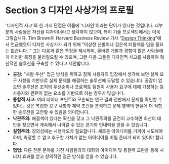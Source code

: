 # Section 3 디자인 사상가의 프로필

'디자인적 사고'의 한 가지 단점은 이름에 '디자인'이라는 단어가 있다는 것입니다. 대부분의 사람들은 자신을 디자이너라고 생각하지 않으며, 특히 기술 프로젝트에서는 더욱 그렇습니다. Tim Brown이 Harvard Business Review 기사 “[Design Thinking](http://wsg4.link/hbr-designthinking)”에서 언급했듯이 디자인 사상가가 되기 위해 “이상한 신발이나 검은색 터틀넥을 입을 필요는 없습니다. ” 그는 다음과 같은 특징을 제시하며, 올바른 개발과 경험이 많은 사람들에게 이러한 특징을 불러일으킬 수 있으며, 그런 다음 그들은 디자인적 사고를 사용하여 혁신적인 솔루션을 구축할 수 있다고 제안합니다.

- **공감:** "사람 우선" 접근 방식을 취하고 잠재 사용자의 입장에서 생각해 보면 실제 요구 사항을 기반으로 실제 문제를 해결하는 솔루션에 도달할 수 있습니다. 공감이 없으면 솔루션은 조직의 우선순위나 프로젝트 팀원이 사용자 요구에 대해 가정하는 등 사용자와 관련이 없는 요소를 기반으로 하는 경우가 많습니다.
- **통합적 사고:** 여러 데이터 포인트와 모순되는 연구 결과 전반에서 문제를 확인할 수 있다는 것은 복잡한 요구 사항과 제약 조건을 분석하고 문제 영역의 현실에 더 적합한 솔루션을 고안할 수 있음을 의미합니다.
- **낙관주의:** 해결책이 있다는 확신을 갖고 그 낙관주의를 굳건히 고수하면 최선의 대안을 찾으면서 계속해서 나아갈 수 있는 끈기와 인내력을 얻을 수 있습니다.
- **실험주의:** 창의성에는 시행착오가 필요합니다. 새로운 아이디어를 기꺼이 시도해야 하며, 측정할 수 없고 추구할 가치가 없는 아이디어를 버릴 준비가 되어 있어야 합니다.
- **협업:** 다른 전문 분야를 가진 사람들과의 대화와 아이디어 및 통찰력 교환을 통해 시너지 효과를 얻고 창의적인 접근 방식을 얻을 수 있습니다.
